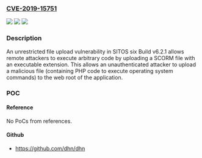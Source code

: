 ### [CVE-2019-15751](https://cve.mitre.org/cgi-bin/cvename.cgi?name=CVE-2019-15751)
![](https://img.shields.io/static/v1?label=Product&message=n%2Fa&color=blue)
![](https://img.shields.io/static/v1?label=Version&message=n%2Fa&color=blue)
![](https://img.shields.io/static/v1?label=Vulnerability&message=n%2Fa&color=brighgreen)

### Description

An unrestricted file upload vulnerability in SITOS six Build v6.2.1 allows remote attackers to execute arbitrary code by uploading a SCORM file with an executable extension. This allows an unauthenticated attacker to upload a malicious file (containing PHP code to execute operating system commands) to the web root of the application.

### POC

#### Reference
No PoCs from references.

#### Github
- https://github.com/dhn/dhn

